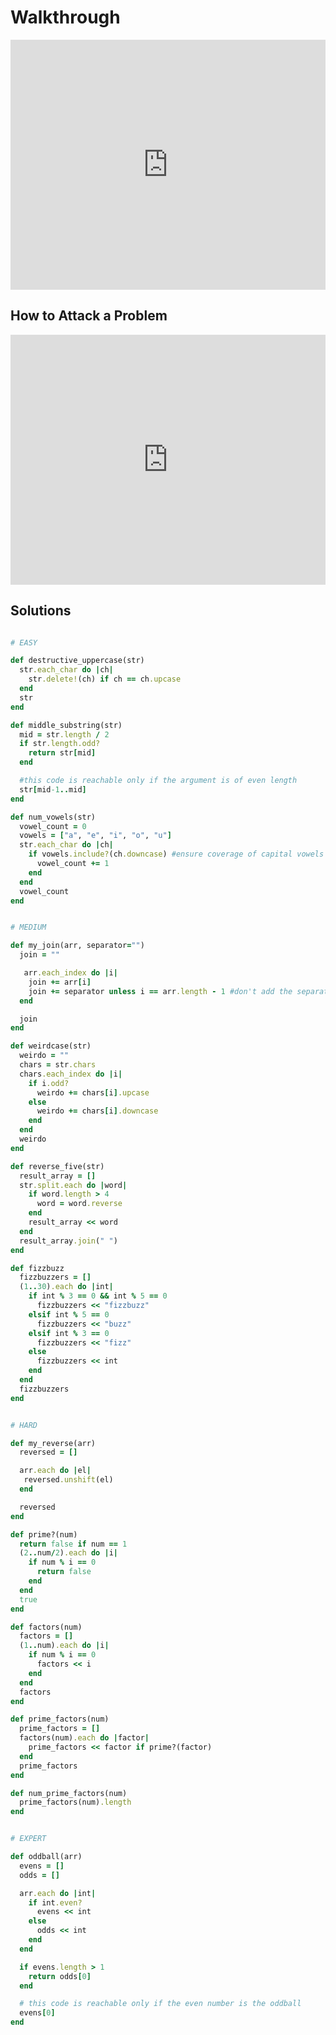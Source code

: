 # Walkthrough

<iframe src="https://player.vimeo.com/video/188359099?rel=0&autoplay=1" width="100%" height="400px" frameborder="0" webkitallowfullscreen="" mozallowfullscreen="" allowfullscreen="" style="line-height: 1.6em;" rel="line-height: 1.6em;"></iframe>


## How to Attack a Problem

<iframe src="https://player.vimeo.com/video/178269358rel=0" width="100%" height="400px" frameborder="0" webkitallowfullscreen="" mozallowfullscreen="" allowfullscreen="" style="line-height: 1.6em;" rel="line-height: 1.6em;"></iframe>


## Solutions

```ruby

# EASY

def destructive_uppercase(str)
  str.each_char do |ch|
    str.delete!(ch) if ch == ch.upcase
  end
  str
end

def middle_substring(str)
  mid = str.length / 2
  if str.length.odd?
    return str[mid]
  end

  #this code is reachable only if the argument is of even length
  str[mid-1..mid]
end

def num_vowels(str)
  vowel_count = 0
  vowels = ["a", "e", "i", "o", "u"]
  str.each_char do |ch|
    if vowels.include?(ch.downcase) #ensure coverage of capital vowels
      vowel_count += 1
    end
  end
  vowel_count
end


# MEDIUM

def my_join(arr, separator="")
  join = ""

   arr.each_index do |i|
    join += arr[i]
    join += separator unless i == arr.length - 1 #don't add the separator to the end
  end

  join
end

def weirdcase(str)
  weirdo = ""
  chars = str.chars
  chars.each_index do |i|
    if i.odd?
      weirdo += chars[i].upcase
    else
      weirdo += chars[i].downcase
    end
  end
  weirdo
end

def reverse_five(str)
  result_array = []
  str.split.each do |word|
    if word.length > 4
      word = word.reverse
    end
    result_array << word
  end
  result_array.join(" ")
end

def fizzbuzz
  fizzbuzzers = []
  (1..30).each do |int|
    if int % 3 == 0 && int % 5 == 0
      fizzbuzzers << "fizzbuzz"
    elsif int % 5 == 0
      fizzbuzzers << "buzz"
    elsif int % 3 == 0
      fizzbuzzers << "fizz"
    else
      fizzbuzzers << int
    end
  end
  fizzbuzzers
end


# HARD

def my_reverse(arr)
  reversed = []

  arr.each do |el|
   reversed.unshift(el)
  end

  reversed
end

def prime?(num)
  return false if num == 1
  (2..num/2).each do |i|
    if num % i == 0
      return false
    end
  end
  true
end

def factors(num)
  factors = []
  (1..num).each do |i|
    if num % i == 0
      factors << i
    end
  end
  factors
end

def prime_factors(num)
  prime_factors = []
  factors(num).each do |factor|
    prime_factors << factor if prime?(factor)
  end
  prime_factors
end

def num_prime_factors(num)
  prime_factors(num).length
end


# EXPERT

def oddball(arr)
  evens = []
  odds = []

  arr.each do |int|
    if int.even?
      evens << int
    else
      odds << int
    end
  end

  if evens.length > 1
    return odds[0]
  end

  # this code is reachable only if the even number is the oddball
  evens[0]
end
```

